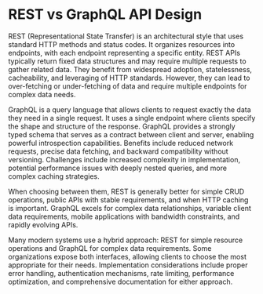 # REST vs GraphQL API Design

REST (Representational State Transfer) is an architectural style that uses standard HTTP methods and status codes. It organizes resources into endpoints, with each endpoint representing a specific entity. REST APIs typically return fixed data structures and may require multiple requests to gather related data. They benefit from widespread adoption, statelessness, cacheability, and leveraging of HTTP standards. However, they can lead to over-fetching or under-fetching of data and require multiple endpoints for complex data needs.

GraphQL is a query language that allows clients to request exactly the data they need in a single request. It uses a single endpoint where clients specify the shape and structure of the response. GraphQL provides a strongly typed schema that serves as a contract between client and server, enabling powerful introspection capabilities. Benefits include reduced network requests, precise data fetching, and backward compatibility without versioning. Challenges include increased complexity in implementation, potential performance issues with deeply nested queries, and more complex caching strategies.

When choosing between them, REST is generally better for simple CRUD operations, public APIs with stable requirements, and when HTTP caching is important. GraphQL excels for complex data relationships, variable client data requirements, mobile applications with bandwidth constraints, and rapidly evolving APIs.

Many modern systems use a hybrid approach: REST for simple resource operations and GraphQL for complex data requirements. Some organizations expose both interfaces, allowing clients to choose the most appropriate for their needs. Implementation considerations include proper error handling, authentication mechanisms, rate limiting, performance optimization, and comprehensive documentation for either approach.
